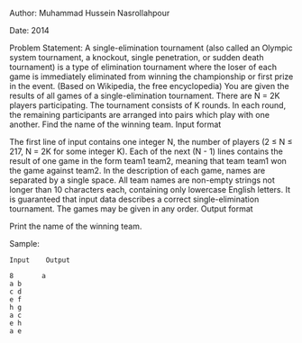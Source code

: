 Author: Muhammad Hussein Nasrollahpour

Date: 2014

Problem Statement: A single-elimination tournament (also called an Olympic system tournament, a knockout, single penetration, or sudden death tournament) is a type of elimination tournament where the loser of each game is immediately eliminated from winning the championship or first prize in the event. (Based on Wikipedia, the free encyclopedia)
You are given the results of all games of a single-elimination tournament. There are N = 2K players participating. The tournament consists of K rounds. In each round, the remaining participants are arranged into pairs which play with one another. Find the name of the winning team.
Input format

The first line of input contains one integer N, the number of players (2
≤
 N
≤
 217, N = 2K for some integer K). Each of the next (N - 1) lines contains the result of one game in the form team1 team2, meaning that team team1 won the game against team2. In the description of each game, names are separated by a single space.
All team names are non-empty strings not longer than 10 characters each, containing only lowercase English letters. It is guaranteed that input data describes a correct single-elimination tournament. The games may be given in any order.
Output format

Print the name of the winning team.

Sample:

    Input	 Output

    8       a
    a b
    c d
    e f
    h g
    a c
    e h
    a e

